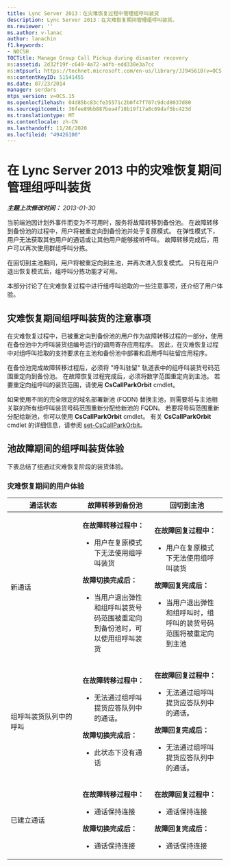 ```yaml
---
title: Lync Server 2013：在灾难恢复过程中管理组呼叫装货
description: Lync Server 2013：在灾难恢复期间管理组呼叫装货。
ms.reviewer: ''
ms.author: v-lanac
author: lanachin
f1.keywords:
- NOCSH
TOCTitle: Manage Group Call Pickup during disaster recovery
ms:assetid: 2d32f19f-c649-4a72-a4fb-edd338e3a7cc
ms:mtpsurl: https://technet.microsoft.com/en-us/library/JJ945618(v=OCS.15)
ms:contentKeyID: 51541455
ms.date: 07/23/2014
manager: serdars
mtps_version: v=OCS.15
ms.openlocfilehash: 04d85bc83cfe35571c2b0f47f707c9dcd8037d80
ms.sourcegitcommit: 36fee89bb887bea4f18b19f17a8c69daf5bc423d
ms.translationtype: MT
ms.contentlocale: zh-CN
ms.lasthandoff: 11/26/2020
ms.locfileid: "49426100"
---
```

# <a name="manage-group-call-pickup-during-disaster-recovery-in-lync-server-2013"></a>在 Lync Server 2013 中的灾难恢复期间管理组呼叫装货

<div data-xmlns="http://www.w3.org/1999/xhtml">

<div class="topic" data-xmlns="http://www.w3.org/1999/xhtml" data-msxsl="urn:schemas-microsoft-com:xslt" data-cs="https://msdn.microsoft.com/">

<div data-asp="https://msdn2.microsoft.com/asp">



</div>

<div id="mainSection">

<div id="mainBody">

<span> </span>

_**主题上次修改时间：** 2013-01-30_

当前端池因计划外事件而变为不可用时，服务将故障转移到备份池。 在故障转移到备份池的过程中，用户将被重定向到备份池并处于复原模式。 在弹性模式下，用户无法获取其他用户的通话或让其他用户能够接听呼叫。 故障转移完成后，用户可以再次使用群组呼叫分拣。

在回切到主池期间，用户将被重定向到主池，并再次进入恢复模式。 只有在用户退出恢复模式后，组呼叫分拣功能才可用。

本部分讨论了在灾难恢复过程中进行组呼叫拾取的一些注意事项，还介绍了用户体验。

<div>

## <a name="considerations-for-group-call-pickup-during-disaster-recovery"></a>灾难恢复期间组呼叫装货的注意事项

在灾难恢复过程中，已被重定向到备份池的用户作为故障转移过程的一部分，使用在备份池中为呼叫装货组编号运行的调用寄存应用程序。 因此，在灾难恢复过程中对组呼叫拾取的支持要求在主池和备份池中部署和启用呼叫驻留应用程序。

在备份池完成故障转移过程后，必须将 "呼叫驻留" 轨道表中的组呼叫装货号码范围重定向到备份池。 在故障恢复过程完成后，必须将数字范围重定向到主池。 若要重定向组呼叫的装货范围，请使用 **CsCallParkOrbit** cmdlet。

如果使用不同的完全限定的域名部署新池 (FQDN) 替换主池，则需要将与主池相关联的所有组呼叫装货号码范围重新分配给新池的 FQDN。 若要将号码范围重新分配给新池，你可以使用 **CsCallParkOrbit** cmdlet。 有关 **CsCallParkOrbit** cmdlet 的详细信息，请参阅 [set-CsCallParkOrbit](https://docs.microsoft.com/powershell/module/skype/Set-CsCallParkOrbit)。

</div>

<div>

## <a name="group-call-pickup-experience-during-pool-failure"></a>池故障期间的组呼叫装货体验

下表总结了组通过灾难恢复阶段的装货体验。

### <a name="user-experience-during-disaster-recovery"></a>灾难恢复期间的用户体验

<table>
<colgroup>
<col style="width: 33%" />
<col style="width: 33%" />
<col style="width: 33%" />
</colgroup>
<thead>
<tr class="header">
<th>通话状态</th>
<th>故障转移到备份池</th>
<th>回切到主池</th>
</tr>
</thead>
<tbody>
<tr class="odd">
<td><p>新通话</p></td>
<td><p><strong>在故障转移过程中：</strong></p>
<ul>
<li><p>用户在复原模式下无法使用组呼叫装货</p></li>
</ul>
<p><strong>故障切换完成后：</strong></p>
<ul>
<li><p>当用户退出弹性和组呼叫装货号码范围被重定向到备份池时，可以使用组呼叫装货</p></li>
</ul></td>
<td><p><strong>在故障回复过程中：</strong></p>
<ul>
<li><p>用户在复原模式下无法使用组呼叫装货</p></li>
</ul>
<p><strong>故障回复完成后：</strong></p>
<ul>
<li><p>当用户退出弹性和组呼叫时，组呼叫的装货号码范围将被重定向到主池</p></li>
</ul></td>
</tr>
<tr class="even">
<td><p>组呼叫装货队列中的呼叫</p></td>
<td><p><strong>在故障转移过程中：</strong></p>
<ul>
<li><p>无法通过组呼叫提货应答队列中的通话。</p></li>
</ul>
<p><strong>故障切换完成后：</strong></p>
<ul>
<li><p>此状态下没有通话</p></li>
</ul></td>
<td><p><strong>在故障回复过程中：</strong></p>
<ul>
<li><p>无法通过组呼叫提货应答队列中的通话。</p></li>
</ul>
<p><strong>故障回复完成后：</strong></p>
<ul>
<li><p>无法通过组呼叫提货应答队列中的通话。</p></li>
</ul></td>
</tr>
<tr class="odd">
<td><p>已建立通话</p></td>
<td><p><strong>在故障转移过程中：</strong></p>
<ul>
<li><p>通话保持连接</p></li>
</ul>
<p><strong>故障切换完成后：</strong></p>
<ul>
<li><p>通话保持连接</p></li>
</ul></td>
<td><p><strong>在故障回复过程中：</strong></p>
<ul>
<li><p>通话保持连接</p></li>
</ul>
<p><strong>故障回复完成后：</strong></p>
<ul>
<li><p>通话保持连接</p></li>
</ul></td>
</tr>
</tbody>
</table>


</div>

</div>

<span> </span>

</div>

</div>

</div>

